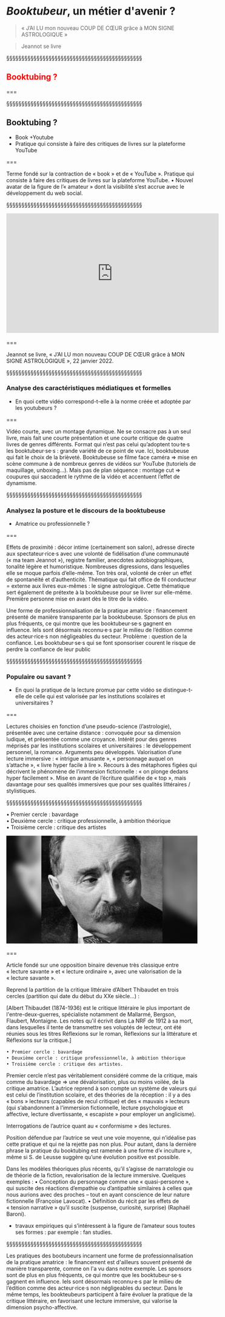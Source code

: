 # *Booktubeur*, un métier d'avenir ?

>« J’AI LU mon nouveau COUP DE CŒUR grâce à MON SIGNE ASTROLOGIQUE »

>Jeannot se livre

§§§§§§§§§§§§§§§§§§§§§§§§§§§§§§§§§§§§§§§§§§§§§
<!-- .slide: data-background-image="img/booktubeur.png" data-background-size="contain" -->


## <font color="red">**Booktubing ?**</font>


===

§§§§§§§§§§§§§§§§§§§§§§§§§§§§§§§§§§§§§§§§§§§§§

## Booktubing ?
* Book +Youtube
* Pratique qui consiste à faire des critiques de livres sur la plateforme YouTube


===

Terme fondé sur la contraction de « book » et de « YouTube ».
Pratique qui consiste à faire des critiques de livres sur la plateforme YouTube.
    • Nouvel avatar de la figure de l’« amateur » dont la visibilité s’est accrue avec le développement du web social.


§§§§§§§§§§§§§§§§§§§§§§§§§§§§§§§§§§§§§§§§§§§§§

<iframe width="560" height="315" src="https://www.youtube.com/embed/uFj3A0F_v38" title="YouTube video player" frameborder="0" allow="accelerometer; autoplay; clipboard-write; encrypted-media; gyroscope; picture-in-picture" allowfullscreen></iframe>


===

Jeannot se livre, « J’AI LU mon nouveau COUP DE
CŒUR grâce à MON SIGNE ASTROLOGIQUE », 22
janvier 2022.

§§§§§§§§§§§§§§§§§§§§§§§§§§§§§§§§§§§§§§§§§§§§§


### Analyse des caractéristiques médiatiques et formelles

* En quoi cette vidéo correspond-t-elle à la norme créée et adoptée par les youtubeurs ?

===

Vidéo courte, avec un montage dynamique. Ne se consacre pas à un seul livre, mais fait une courte présentation et une courte critique de quatre livres de genres différents. Format qui n’est pas celui qu’adoptent tou·te·s les booktubeur·se·s : grande variété de ce point de vue. Ici, booktubeuse qui fait le choix de la brièveté.
Booktubeuse se filme face caméra => mise en scène commune à de nombreux genres de vidéos sur YouTube (tutoriels de maquillage, unboxing…).  Mais pas de plan séquence : montage cut => coupures qui saccadent le rythme de la vidéo et accentuent l’effet de dynamisme.


§§§§§§§§§§§§§§§§§§§§§§§§§§§§§§§§§§§§§§§§§§§§§

### Analysez la posture et le discours de la booktubeuse

* Amatrice ou professionnelle ?


===

Effets de proximité : décor intime (certainement son salon), adresse directe aux spectateur·rice·s avec une volonté de fidélisation d’une communauté (« ma team Jeannot »), registre familier, anecdotes autobiographiques, tonalité légère et humoristique. Nombreuses digressions, dans lesquelles elle se moque parfois d’elle-même. Ton très oral, volonté de créer un effet de spontanéité et d’authenticité.
Thématique qui fait office de fil conducteur = externe aux livres eux-mêmes : le signe astrologique. Cette thématique sert également de prétexte à la booktubeuse pour se livrer sur elle-même.
Première personne mise en avant dès le titre de la vidéo.

Une forme de professionnalisation de la pratique amatrice : financement présenté de manière transparente par la booktubeuse. Sponsors de plus en plus fréquents, ce qui montre que les booktubeur·se·s gagnent en influence. Iels sont désormais reconnu·e·s par le milieu de l’édition comme des acteur·rice·s non négligeables du secteur. Problème : question de la confiance. Les booktubeur·se·s qui se font sponsoriser courent le risque de perdre la confiance de leur public

§§§§§§§§§§§§§§§§§§§§§§§§§§§§§§§§§§§§§§§§§§§§§

### Populaire ou savant ?

* En quoi la pratique de la lecture promue par cette vidéo se distingue-t-elle de celle qui est valorisée par les institutions scolaires et universitaires ?

===

Lectures choisies en fonction d’une pseudo-science (l’astrologie), présentée avec une certaine distance : convoquée pour sa dimension ludique, et présentée comme une croyance.
Intérêt pour des genres méprisés par les institutions scolaires et universitaires : le développement personnel, la romance.
Arguments peu développés.
Valorisation d’une lecture immersive : « intrigue amusante », « personnage auquel on s’attache », « livre hyper facile à lire ». Recours à des métaphores figées qui décrivent le phénomène de l’immersion fictionnelle : « on plonge dedans hyper facilement ». Mise en avant de l’écriture qualifiée de « top », mais davantage pour ses qualités immersives que pour ses qualités littéraires / stylistiques.

§§§§§§§§§§§§§§§§§§§§§§§§§§§§§§§§§§§§§§§§§§§§§


• Premier cercle : bavardage  
• Deuxième cercle : critique professionnelle, à ambition théorique  
• Troisième cercle : critique des artistes  

![](img/thibaudet.jpg)

===

Article fondé sur une opposition binaire devenue très classique entre « lecture savante » et « lecture ordinaire », avec une valorisation de la « lecture savante ».

Reprend la partition de la critique littéraire d’Albert Thibaudet en trois cercles (partition qui date du début du XXe siècle…) :

[Albert Thibaudet (1874-1936) est le critique littéraire le plus important de l'entre-deux-guerres, spécialiste notamment de Mallarmé, Bergson, Flaubert, Montaigne. Les notes qu'il écrivit dans La NRF de 1912 à sa mort, dans lesquelles il tente de transmettre ses voluptés de lecteur, ont été réunies sous les titres Réflexions sur le roman, Réflexions sur la littérature et Réflexions sur la critique.]

    • Premier cercle : bavardage
    • Deuxième cercle : critique professionnelle, à ambition théorique
    • Troisième cercle : critique des artistes.
Premier cercle n’est pas véritablement considéré comme de la critique, mais comme du bavardage => une dévalorisation, plus ou moins voilée, de la critique amatrice.
L’autrice reprend à son compte un système de valeurs qui est celui de l’institution scolaire, et des théories de la réception : il y a des « bons » lecteurs (capables de recul critique) et des « mauvais » lecteurs (qui s’abandonnent à l’immersion fictionnelle, lecture psychologique et affective, lecture divertissante, « escapiste » pour employer un anglicisme).

Interrogations de l’autrice quant au « conformisme » des lectures.

Position défendue par l’autrice se veut une voie moyenne, qui n’idéalise pas cette pratique et qui ne la rejette pas non plus. Pour autant, dans la dernière phrase la pratique du booktubing est ramenée à une forme d’« inculture », même si S. de Leusse suggère qu’une évolution positive est possible.


Dans les modèles théoriques plus récents, qu’il s’agisse de narratologie ou de théorie de la fiction, revalorisation de la lecture immersive. Quelques exemples :
    • Conception du personnage comme une « quasi-personne », qui suscite des réactions d’empathie ou d’antipathie similaires à celles que nous aurions avec des proches – tout en ayant conscience de leur nature fictionnelle (Françoise Lavocat).
    • Définition du récit par les effets de « tension narrative » qu’il suscite (suspense, curiosité, surprise) (Raphaël Baroni).
+ travaux empiriques qui s’intéressent à la figure de l’amateur sous toutes ses formes : par exemple : fan studies.


§§§§§§§§§§§§§§§§§§§§§§§§§§§§§§§§§§§§§§§§§§§§§


Les pratiques des bootubeurs incarnent une forme de professionnalisation de la pratique amatrice : le financement est d'ailleurs souvent présenté de manière transparente, comme on l'a vu dans notre exemple. Les sponsors sont de plus en plus fréquents, ce qui montre que les booktubeur·se·s gagnent en influence. Iels sont désormais reconnu·e·s par le milieu de l’édition comme des acteur·rice·s non négligeables du secteur. Dans le même temps, les bookteubeurs participent à faire évoluer la pratique de la critique littéraire, en favorisant une lecture immersive, qui valorise la dimension psycho-affective.


<!-- .element: style="font-size:1.7rem; text-align:justify" -->
